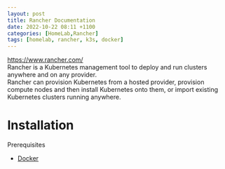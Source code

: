 ```yaml
---
layout: post
title: Rancher Documentation
date: 2022-10-22 08:11 +1100
categories: [HomeLab,Rancher]
tags: [homelab, rancher, k3s, docker]
---
```

https://www.rancher.com/  
Rancher is a Kubernetes management tool to deploy and run clusters anywhere and on any provider.  
Rancher can provision Kubernetes from a hosted provider, provision compute nodes and then install Kubernetes onto them, or import existing Kubernetes clusters running anywhere.

# Installation 
Prerequisites 
- [Docker](https://docs.ranchermanager.rancher.io/getting-started/installation-and-upgrade/installation-requirements/install-docker)
